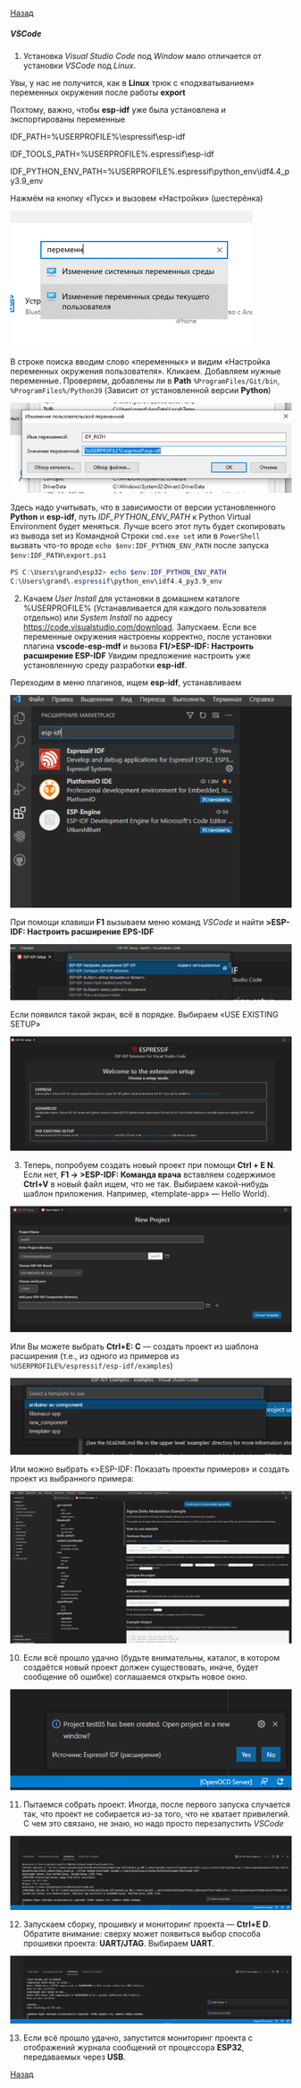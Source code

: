 [Назад](./README.md)

##### VSCode <div id="espidflinuxvscodeplugin"></div>

1. Установка *Visual Studio Code* под *Window* мало отличается от установки *VSCode* под *Linux*.

Увы, у нас не получится, как в **Linux** трюк с «подхватыванием» переменных окружения после работы **export** 

Похтому, важно, чтобы **esp-idf** уже была установлена и экспортированы переменные 

IDF_PATH=%USERPROFILE%\espressif\esp-idf

IDF_TOOLS_PATH=%USERPROFILE%\.espressif\esp-idf

IDF_PYTHON_ENV_PATH=%USERPROFILE%\.espressif\python_env\idf4.4_py3.9_env

Нажмём на кнопку «Пуск» и вызовем «Настройки» (шестерёнка)

![Вызвать настройки переменных окружения пользователя](./files/images/options_user_environment_variables_01.png)

В строке поиска вводим слово «переменных» и видим «Настройка переменных окружения пользователя». Кликаем. Добавляем нужные переменные. Проверяем, добавлены ли в **Path** ```%ProgramFiles/Git/bin```, ```%ProgramFiles%/Python39``` (Зависит от установленной версии **Python**)

![Вызвать настройки переменных окружения пользователя](./files/images/options_user_environment_variables_03.png)


Здесь надо учитывать, что в зависимости от версии установленного **Python** и **esp-idf**, путь *IDF_PYTHON_ENV_PATH* к Python Virtual Environment будет меняться. Лучше всего этот путь будет скопировать из вывода set из Командной Строки ```cmd.exe set``` или в ```PowerShell``` вызвать что-то вроде ```echo $env:IDF_PYTHON_ENV_PATH``` после запуска ```$env:IDF_PATH\export.ps1```

```PowerShell
PS C:\Users\grand\esp32> echo $env:IDF_PYTHON_ENV_PATH
C:\Users\grand\.espressif\python_env\idf4.4_py3.9_env
```

2. Качаем *User Install* для установки в домашнем каталоге %USERPROFILE% (Устанавливается для каждого пользователя отдельно) или *System Install* по адресу https://code.visualstudio.com/download. Запускаем. Если все переменные окружения настроены корректно, после установки плагина **vscode-esp-mdf** и вызова **F1/>ESP-IDF: Настроить расширение ESP-IDF** Увидим предложение настроить уже установленную среду разработки **esp-idf**.

Переходим в меню плагинов, ищем **esp-idf**, устанавливаем

![Настройка окружения ESP-IDF](./files/images/vscode_esp_idf_install.png)

При помощи клавиши **F1** вызываем меню команд *VSCode* и найти **\>ESP-IDF: Настроить расширение EPS-IDF**

![Настройка окружения ESP-IDF](./files/images/vscode_esp_idf_config.png)

Если появился такой экран, всё в порядке. Выбираем «USE EXISTING SETUP»

![Установка существующего фреймворка ESP-IDF](./files/images/vscode_esp_idf_existing_setup.png)


3. Теперь, попробуем создать новый проект при помощи **Ctrl + E N**. Если нет, **F1 -> \>ESP-IDF: Команда врача** вставляем содержимое **Ctrl+V** в новый файл ищем, что не так. Выбираем какой-нибудь шаблон приложения. Например, «template-app» — Hello World).


![Создание нового проекта ESP-IDF](./files/images/vscode_esp_idf_create_new_project.png)


Или Вы можете выбрать **Ctrl+E: C** — создать проект из шаблона расширения (т.е., из одного из примеров из ```%USERPROFILE%/espressif/esp-idf/examples```)


![Создание нового проекта ESP-IDF](./files/images/vscode_esp_idf_create_new_project_from_template.png)


Или можно выбрать «\>ESP-IDF: Показать проекты примеров» и создать проект из выбранного примера:


![Создание нового проекта ESP-IDF](./files/images/vscode_esp_idf_create_project_from_example.png)


10. Если всё прошло удачно (будьте внимательны, каталог, в котором создаётся новый проект должен существовать, иначе, будет сообщение об ошибке) соглашаемся открыть новое окно.


![Создание нового проекта ESP-IDF](./files/images/vscode_esp_idf_project_created.png)



11. Пытаемся собрать проект. Иногда, после первого запуска случается так, что проект не собирается из-за того, что не хватает привилегий. С чем это связано, не знаю, но надо просто перезапустить *VSCode*


![Сборка нового проекта ESP-IDF](./files/images/vscode_esp_idf_project_build.png)


12. Запускаем сборку, прошивку и мониторинг проекта — **Ctrl+E D**. Обратите внимание: сверху может появиться выбор способа прошивки проекта: **UART/JTAG**. Выбираем **UART**.

![Прошивка нового проекта ESP-IDF](./files/images/vscode_esp_idf_project_flash.png)


13. Если всё прошло удачно, запустится мониторинг проекта с отображений журнала сообщений от процессора **ESP32**, передаваемых через **USB**.

[Назад](./README.md)
